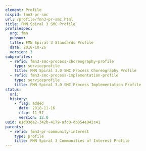 ```yaml
---
element: Profile
nispid: fmn3-pr-smc
url: /profile/fmn3-pr-smc.html
title: FMN Spiral 3 SMC Profile
profilespec:
  org: fmn
  pubnum: 
  title: FMN Spiral 3 Standards Profile
  date: 2018-10-26
  version: 3
subprofiles:
  - refid: fmn3-smc-process-choreography-profile
    type: serviceprofile
    title: FMN Spiral 3.0 SMC Process Choreography Profile
  - refid: fmn3-smc-process-implementation-profile
    type: serviceprofile
    title: FMN Spiral 3.0 SMC Process Implementation Profile
status:
  uri: 
  history: 
    - flag: added
      date: 2018-11-16
      rfcp: 11-57
      version: 12.0
uuid: e1d03de2-342b-4179-afc0-db354e042c41
parents:
  - refid: fmn3-pr-community-interest
    type: profile
    title: FMN Spiral 3 Communities of Interest Profile
---
```

